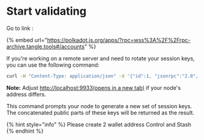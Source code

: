 # Start validating

Go to link :

{% embed url="https://polkadot.js.org/apps/?rpc=wss%3A%2F%2Frpc-archive.tangle.tools#/accounts" %}

If you're working on a remote server and need to rotate your session keys, you can use the following command:

```bash
curl -H "Content-Type: application/json" -d '{"id":1, "jsonrpc":"2.0", "method": "author_rotateKeys", "params":[]}' http://localhost:9933
```

**Note:** Adjust [http://localhost:9933(opens in a new tab)](http://localhost:9933/) if your node's address differs.

This command prompts your node to generate a new set of session keys. The concatenated public parts of these keys will be returned as the result.

{% hint style="info" %}
Please create 2 wallet address Control and Stash
{% endhint %}
